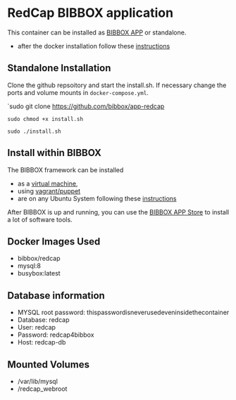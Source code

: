 # RedCap BIBBOX application

This container can be installed as [BIBBOX APP](https://bibbox.readthedocs.io/en/latest/user-guide/#install-apps) or standalone. 

* after the docker installation follow these [instructions](https://github.com/bibbox/app-redcap/blob/master/INSTALL-APP.md)

## Standalone Installation

Clone the github repsoitory and start the install.sh. If necessary change the ports and volume mounts in `docker-compose.yml`.  

`sudo git clone https://github.com/bibbox/app-redcap

`sudo chmod +x install.sh`

`sudo ./install.sh`


## Install within BIBBOX

The BIBBOX framework can be installed 
* as a [virtual machine](http://bibbox.bbmri-eric.eu/resources/machine/), 
* using [vagrant/puppet](http://bibbox.readthedocs.io/en/latest/installation-vagrant/) 
* are on any Ubuntu System following these [instructions](http://bibbox.readthedocs.io/en/latest/installation-source/)  

After BIBBOX is up and running, you can use the [BIBBOX APP Store](http://bibbox.readthedocs.io/en/latest/admin-documentation/ "BIBBOX App Store") to install a lot of software tools. 

## Docker Images Used

- bibbox/redcap
- mysql:8
- busybox:latest
 
 
## Database information

- MYSQL root password: thispasswordisneverusedeveninsidethecontainer
- Database: redcap
- User: redcap
- Password: redcap4bibbox
- Host: redcap-db


## Mounted Volumes

- /var/lib/mysql
- /redcap_webroot
